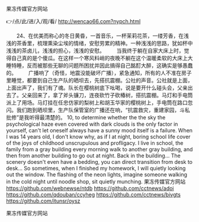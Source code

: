 
果冻传媒官方网站




👉/点/此/进/入/观/看/ http://wencao66.com?nypch.html




　　24、在优美而称心的冬日黄昏，一首音乐，一杯茉莉花茶，一缕芳香，在浅浅的茶香里，梳理熏染尘埃的情绪，安慰劳累的精神。一种浅浅的思路，犹如杯中浅浅的茶卤儿，浅浅的担心，浅浅的安慰。
　　当我终于躺在自家大床上时，觉得自己真的是个傻瓜。在这样一个寒风料峭的夜晚不躺在这个温暖柔软的大床上大睡特睡，反而被那些无聊的问题所困扰并因此搞得自己酩酊大醉，这确实是够愚蠢的。
　　广播响了（奇怪，地震没能破坏广播），紧急通知，所有的人不准在房子里睡觉，都要到自己生产队的晒坝去，先搭抗震棚。公社的声音。公社就是上面，上面出声了，我们有了魂。队长在樱桃树底下吆喝，说是要开什么碰头会，父亲出去了。父亲回来了，拿了斧头镰刀，连夜砍竹子砍椿树，搭抗震棚。马灯和手电筒派上了用场。马灯挂在任忠仿家的梨树上和胡玉华家的樱桃树上，手电筒在路口忽闪。我们跑到晒坝里，生产队保管室的广播还在响，“抗震救灾，重建家园，斗私批修”是我听得最清楚的。
10, to determine whether the the sky the psychological haze even covered with dark clouds is the only factor in yourself, can't let oneself always have a sunny mood itself is a failure.
When I was 14 years old, I don't know why, as if I at night, boring school life cover of the joys of childhood unscrupulous and profligacy.
I live in school, the family from a gray building every morning walk to another gray building, and then from another building to go out at night.
Back in the building...
The scenery doesn't even have a bedding, you can direct transition from desk to desk...
So sometimes, when I finished my homework, I will quietly looking out the window.
The flashing of the neon lights, imagine someone walking in the cold night until noodle shop, sit quietly munching.
果冻传媒官方网站 https://github.com/webnewse/ntdb
https://github.com/cctnews/adoi
https://github.com/qdouban/ccyheg
https://github.com/cctnews/bivgts
https://github.com/itunsr/oysz





果冻传媒官方网站
